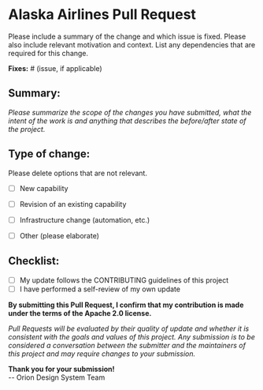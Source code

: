 # Alaska Airlines Pull Request

Please include a summary of the change and which issue is fixed. Please also include relevant motivation and context. List any dependencies that are required for this change.

**Fixes:** # (issue, if applicable)

## Summary:

_Please summarize the scope of the changes you have submitted, what the intent of the work is and anything that describes the before/after state of the project._

## Type of change:

Please delete options that are not relevant.

- [ ] New capability 
- [ ] Revision of an existing capability
- [ ] Infrastructure change (automation, etc.)
- [ ] Other (please elaborate) 


## Checklist:

- [ ] My update follows the CONTRIBUTING guidelines of this project
- [ ] I have performed a self-review of my own update

**By submitting this Pull Request, I confirm that my contribution is made under the terms of the Apache 2.0 license.**

_Pull Requests will be evaluated by their quality of update and whether it is consistent with the goals and values of this project. Any submission is to be considered a conversation between the submitter and the maintainers of this project and may require changes to your submission._ 

**Thank you for your submission!**<br>
-- Orion Design System Team
